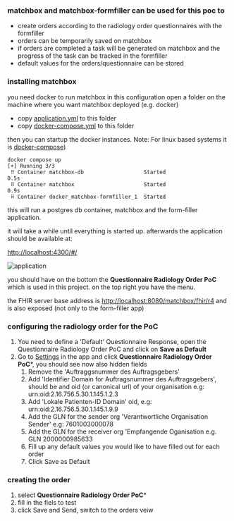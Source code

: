### matchbox and matchbox-formfiller can be used for this poc to 
- create orders according to the radiology order questionnaires with the formfiller
- orders can be temporarily saved on matchbox
- if orders are completed a task will be generated on matchbox and the progress of the task can be tracked in the formfiller
- default values for the orders/questionnaire can be stored


### installing matchbox 

you need docker to run matchbox in this configuration
open a folder on the machine where you want matchbox deployed (e.g. docker)
- copy [application.yml](docker/application.yml) to this folder
- copy [docker-compose.yml](docker/docker-compose.yml) to this folder

then you can startup the docker instances.
Note: For linux based systems it is [docker-compose](https://docs.docker.com/compose/install/))

```
docker compose up
[+] Running 3/3
 ⠿ Container matchbox-db                   Started                                                                                                                          0.5s
 ⠿ Container matchbox                      Started                                                                                                                          0.9s
 ⠿ Container docker_matchbox-formfiller_1  Started      
```

this will run a postgres db container, matchbox and the form-filler application. 

it will take a while until everything is started up. afterwards the application should be available at:

[http://localhost:4300/#/]()

![application](matchbox-form-filler.png)

<div style="clear: left"/>


you should have on the bottom the **Questionnaire Radiology Order PoC** which is used in this project.
on the top right you have the menu.

the FHIR server base address is 
[http://localhost:8080/matchbox/fhir/r4](http://localhost:8080/matchbox/fhir) and is also exposed (not only to the form-filler app)


### configuring the radiology order for the PoC

1. You need to define a 'Default' Questionnaire Response, open the Questionnaire Radiology Order PoC and click on **Save as Default**
2. Go to [Settings](http://localhost:4200/#/settings) in the app and click **Questionnaire Radiology Order PoC***, you should see now also hidden fields
   1. Remove the 'Auftraggsnummer des Auftragsgebers'
   2. Add 'Identifier Domain for Auftragsnummer des Auftragsgebers', should be and oid (or canonical url) of your organisation e.g: urn:oid:2.16.756.5.30.1.145.1.2.3
   3. Add 'Lokale Patienten-ID Domain' oid, e.g: urn:oid:2.16.756.5.30.1.145.1.9.9
   4. Add the GLN for the sender org 'Verantwortliche Organisation Sender' e.g: 7601003000078
   5. Add the GLN for the receiver org 'Empfangende Oganisation e.g. GLN 2000000985633
   6. Fill up any default values you would like to have filled out for each order
   7. Click Save as Default

### creating the order
1. select **Questionnaire Radiology Order PoC***
2. fill in the fiels to test
3. click Save and Send, switch to the orders veiw


